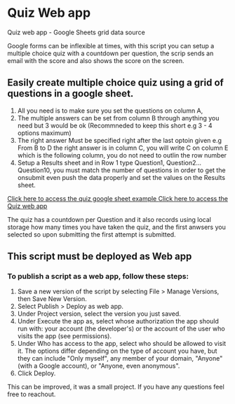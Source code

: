  # Quiz Web app 
Quiz web app  - Google Sheets grid data source  

Google forms can be inflexible at times, with this script you can setup a multiple choice quiz with a countdown per question, the scrip sends an email with the score and also shows the score on the screen. 

## Easily create multiple choice quiz using a grid of questions in a google sheet. 

1. All you need is to make sure you set the questions on column A,
2. The multiple answers can be set from column B through anything you need but 3 would be ok (Recommneded to keep this short e.g 3 - 4 options maximum)
3. The right answer Must be specified right after the last optoin given e.g From B to D the right answer is in column C, you will write C on column E which is the following column, you do not need to outlin the row number
4. Setup a Results sheet and in Row 1 type Question1, Question2... Question10, you must match the number of questions in order to get the onsubmit even push the data properly and set the values on the Results sheet. 

[Click here to access the quiz google sheet example ](https://docs.google.com/spreadsheets/d/1MYjVNUJ0rDmaWYm4IFyEyrcqHLPycnLFat2S1QkIyLQ/edit#gid=0)
[Click here to access the Quiz web app](https://script.google.com/macros/s/AKfycbxyK53xcE9p4uesOTIKCeFs1fC2FBe1RgjlTIP35xghDi1ZaFY/exec)

The quiz has a countdown per Question and it also records using local storage how many times you have taken the quiz, and the first anwsers you selected so upon submitting the first attempt is submitted. 


## This script must be deployed as Web app 

### To publish a script as a web app, follow these steps:

1. Save a new version of the script by selecting File > Manage Versions, then Save New Version.
2. Select Publish > Deploy as web app.
3. Under Project version, select the version you just saved.
4. Under Execute the app as, select whose authorization the app should run with: your account (the developer's) or the account of the user who visits the app (see permissions).
5. Under Who has access to the app, select who should be allowed to visit it. The options differ depending on the type of account you have, but they can include "Only myself", any member of your domain, "Anyone" (with a Google account), or "Anyone, even anonymous".
6. Click Deploy.

This can be improved, it was a small project. If you have any questions feel free to reachout. 

